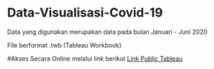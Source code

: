 # Data-Visualisasi-Covid-19
Data yang digunakan merupakan data pada bulan Januari - Juni 2020

File berformat .twb (Tableau Workbook)

#Akses Secara Online melalui link berikut <a href="https://public.tableau.com/app/profile/wahyu.candratama/viz/DataPersebaranCovid-19diIndonesiaSemester-12020/DashboardDataCovid-19">Link Public Tableau</a>

